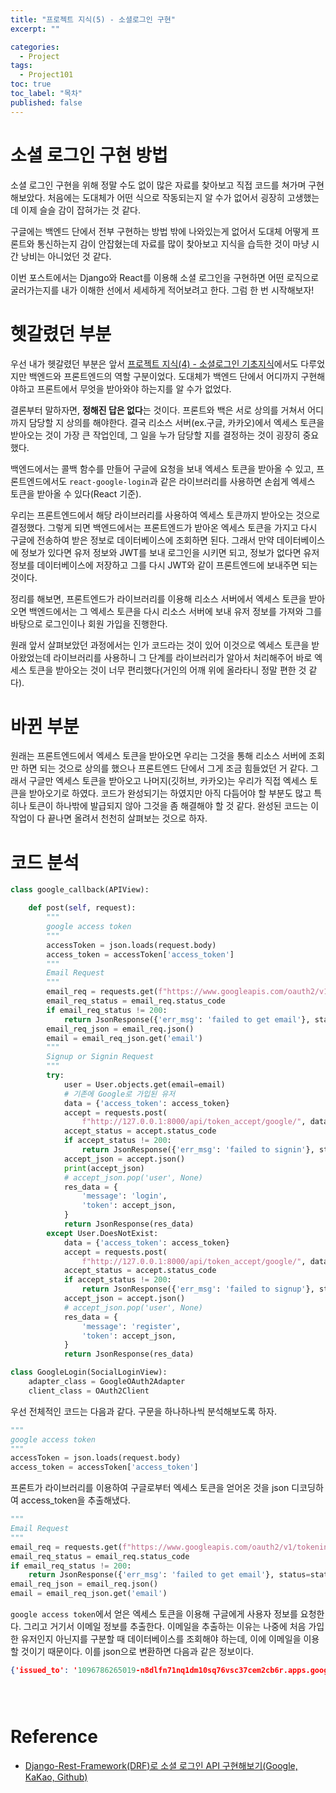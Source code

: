 ```yaml
---
title: "프로젝트 지식(5) - 소셜로그인 구현"
excerpt: ""

categories:
  - Project
tags:
  - Project101
toc: true
toc_label: "목차"
published: false
---
```


# 소셜 로그인 구현 방법

소셜 로그인 구현을 위해 정말 수도 없이 많은 자료를 찾아보고 직접 코드를 쳐가며 구현해보았다. 처음에는 도대체가 어떤 식으로 작동되는지 알 수가 없어서 굉장히 고생했는데 이제 슬슬 감이 잡혀가는 것 같다. 

구글에는 백엔드 단에서 전부 구현하는 방법 밖에 나와있는게 없어서 도대체 어떻게 프론트와 통신하는지 감이 안잡혔는데 자료를 많이 찾아보고 지식을 습득한 것이 마냥 시간 낭비는 아니었던 것 같다.

이번 포스트에서는 Django와 React를 이용해 소셜 로그인을 구현하면 어떤 로직으로 굴러가는지를 내가 이해한 선에서 세세하게 적어보려고 한다. 그럼 한 번 시작해보자!

# 헷갈렸던 부분

우선 내가 헷갈렸던 부분은 앞서 <a href="https://kgw7401.github.io/project/project4/">프로젝트 지식(4) - 소셜로그인 기초지식</a>에서도 다루었지만 백엔드와 프론트엔드의 역할 구분이었다. 도대체가 백엔드 단에서 어디까지 구현해야하고 프론트에서 무엇을 받아와야 하는지를 알 수가 없었다.

결론부터 말하자면, **정해진 답은 없다**는 것이다. 프론트와 백은 서로 상의를 거쳐서 어디까지 담당할 지 상의를 해야한다. 결국 리소스 서버(ex.구글, 카카오)에서 엑세스 토큰을 받아오는 것이 가장 큰 작업인데, 그 일을 누가 담당할 지를 결정하는 것이 굉장히 중요했다. 

백엔드에서는 콜백 함수를 만들어 구글에 요청을 보내 엑세스 토큰을 받아올 수 있고, 프론트엔드에서도 `react-google-login`과 같은 라이브러리를 사용하면 손쉽게 엑세스 토큰을 받아올 수 있다(React 기준).

우리는 프론트엔드에서 해당 라이브러리를 사용하여 엑세스 토큰까지 받아오는 것으로 결정했다. 그렇게 되면 백엔드에서는 프론트엔드가 받아온 엑세스 토큰을 가지고 다시 구글에 전송하여 받은 정보로 데이터베이스에 조회하면 된다. 그래서 만약 데이터베이스에 정보가 있다면 유저 정보와 JWT를 보내 로그인을 시키면 되고, 정보가 없다면 유저 정보를 데이터베이스에 저장하고 그를 다시 JWT와 같이 프론트엔드에 보내주면 되는 것이다. 

정리를 해보면, 프론트엔드가 라이브러리를 이용해 리소스 서버에서 엑세스 토큰을 받아오면 백엔드에서는 그 엑세스 토큰을 다시 리소스 서버에 보내 유저 정보를 가져와 그를 바탕으로 로그인이나 회원 가입을 진행한다.

원래 앞서 살펴보았던 과정에서는 인가 코드라는 것이 있어 이것으로 엑세스 토큰을 받아왔었는데 라이브러리를 사용하니 그 단계를 라이브러리가 알아서 처리해주어 바로 엑세스 토큰을 받아오는 것이 너무 편리했다(거인의 어깨 위에 올라타니 정말 편한 것 같다).

# 바뀐 부분

원래는 프론트엔드에서 엑세스 토큰을 받아오면 우리는 그것을 통해 리소스 서버에 조회만 하면 되는 것으로 상의를 했으나 프론트엔드 단에서 그게 조금 힘들었던 거 같다. 그래서 구글만 엑세스 토큰을 받아오고 나머지(깃허브, 카카오)는 우리가 직접 엑세스 토큰을 받아오기로 하였다. 코드가 완성되기는 하였지만 아직 다듬어야 할 부분도 많고 특히나 토큰이 하나밖에 발급되지 않아 그것을 좀 해결해야 할 것 같다. 완성된 코드는 이 작업이 다 끝나면 올려서 천천히 살펴보는 것으로 하자.

# 코드 분석

```python 
class google_callback(APIView):

    def post(self, request):
        """
        google access token
        """
        accessToken = json.loads(request.body)
        access_token = accessToken['access_token']
        """
        Email Request
        """
        email_req = requests.get(f"https://www.googleapis.com/oauth2/v1/tokeninfo?access_token={access_token}")
        email_req_status = email_req.status_code
        if email_req_status != 200:
            return JsonResponse({'err_msg': 'failed to get email'}, status=status.HTTP_400_BAD_REQUEST)
        email_req_json = email_req.json()
        email = email_req_json.get('email')
        """
        Signup or Signin Request
        """
        try:
            user = User.objects.get(email=email)
            # 기존에 Google로 가입된 유저
            data = {'access_token': access_token}
            accept = requests.post(
                f"http://127.0.0.1:8000/api/token_accept/google/", data=data)
            accept_status = accept.status_code
            if accept_status != 200:
                return JsonResponse({'err_msg': 'failed to signin'}, status=accept_status)
            accept_json = accept.json()
            print(accept_json)
            # accept_json.pop('user', None)
            res_data = {
                'message': 'login',
                'token': accept_json,
            }
            return JsonResponse(res_data)
        except User.DoesNotExist:
            data = {'access_token': access_token}
            accept = requests.post(
                f"http://127.0.0.1:8000/api/token_accept/google/", data=data)
            accept_status = accept.status_code
            if accept_status != 200:
                return JsonResponse({'err_msg': 'failed to signup'}, status=accept_status)
            accept_json = accept.json()
            # accept_json.pop('user', None)
            res_data = {
                'message': 'register',
                'token': accept_json,
            }
            return JsonResponse(res_data)

class GoogleLogin(SocialLoginView):
    adapter_class = GoogleOAuth2Adapter
    client_class = OAuth2Client
```

우선 전체적인 코드는 다음과 같다. 구문을 하나하나씩 분석해보도록 하자.

```python
"""
google access token
"""
accessToken = json.loads(request.body)
access_token = accessToken['access_token']
```

프론트가 라이브러리를 이용하여 구글로부터 엑세스 토큰을 얻어온 것을 json 디코딩하여 access_token을 추출해냈다. 

```python
"""
Email Request
"""
email_req = requests.get(f"https://www.googleapis.com/oauth2/v1/tokeninfo?access_token={access_token}")
email_req_status = email_req.status_code
if email_req_status != 200:
    return JsonResponse({'err_msg': 'failed to get email'}, status=status.HTTP_400_BAD_REQUEST)
email_req_json = email_req.json()
email = email_req_json.get('email')
```

`google access token`에서 얻은 엑세스 토큰을 이용해 구글에게 사용자 정보를 요청한다. 그리고 거기서 이메일 정보를 추출한다. 이메일을 추출하는 이유는 나중에 처음 가입한 유저인지 아닌지를 구분할 때 데이터베이스를 조회해야 하는데, 이에 이메일을 이용할 것이기 때문이다. 이를 json으로 변환하면 다음과 같은 정보이다.

```json
{'issued_to': '1096786265019-n8dlfn71nq1dm10sq76vsc37cem2cb6r.apps.googleusercontent.com', 'audience': '1096786265019-n8dlfn71nq1dm10sq76vsc37cem2cb6r.apps.googleusercontent.com', 'user_id': '109729516896302668158', 'scope': 'openid https://www.googleapis.com/auth/userinfo.email https://www.googleapis.com/auth/userinfo.profile', 'expires_in': 3599, 'email': 'kgw7401@gmail.com', 'verified_email': True, 'access_type': 'online'}
```

```python

```

```python

```

```python

```
# Reference

- <a href="https://medium.com/chanjongs-programming-diary/django-rest-framework%EB%A1%9C-%EC%86%8C%EC%85%9C-%EB%A1%9C%EA%B7%B8%EC%9D%B8-api-%EA%B5%AC%ED%98%84%ED%95%B4%EB%B3%B4%EA%B8%B0-google-kakao-github-2ccc4d49a781">Django-Rest-Framework(DRF)로 소셜 로그인 API 구현해보기(Google, KaKao, Github)</a>